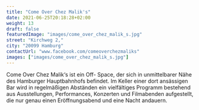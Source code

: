 ```yaml
---
title: "Come Over Chez Malik's"
date: 2021-06-25T20:18:28+02:00
weight: 13
draft: false
featuredImage: "images/come_over_chez_malik_s.jpg"
street: "Kirchweg 2,"
city: "20099 Hamburg"
contactUrl: "www.facebook.com/comeoverchezmaliks"
images: ["images/come_over_chez_malik_s.jpg"]
---
```


Come Over Chez Malik‘s ist ein Off- Space, der sich in unmittelbarer Nähe
des Hamburger Hauptbahnhofs befindet. Im Keller einer dort ansässigen
Bar wird in regelmäßigen Abständen ein vielfältiges Programm bestehend
aus Ausstellungen, Performances, Konzerten und Filmabenden aufgestellt,
die nur genau einen Eröffnungsabend und eine Nacht andauern.
